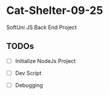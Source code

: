 # Cat-Shelter-09-25
SoftUni JS Back End Project

## TODOs

- [ ] Initialize NodeJs Project

 - [ ] Dev Script
 - [ ] Debugging